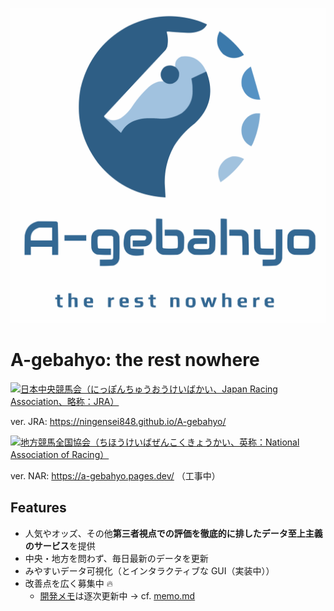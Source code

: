 ![[A-gebahyo](https://a-gebahyo.pages.dev)](static/img/logo-with-title.svg)

# A-gebahyo: the rest nowhere

[![日本中央競馬会（にっぽんちゅうおうけいばかい、Japan Racing Association、略称：JRA）](https://upload.wikimedia.org/wikipedia/commons/d/d0/Japan_Racing_Association_logo.svg)](https://ningensei848.github.io/A-gebahyo/)

ver. JRA: https://ningensei848.github.io/A-gebahyo/

[![地方競馬全国協会（ちほうけいばぜんこくきょうかい、英称：National Association of Racing）](https://www.keiba.go.jp/img/association/pic_nra_logo.jpg)](https://a-gebahyo.pages.dev/)

ver. NAR: https://a-gebahyo.pages.dev/ （工事中）

## Features

-   人気やオッズ、その他**第三者視点での評価を徹底的に排したデータ至上主義のサービス**を提供
-   中央・地方を問わず、毎日最新のデータを更新
-   みやすいデータ可視化（とインタラクティブな GUI（実装中））
-   改善点を広く募集中 🔥
    -   [開発メモ](memo.md)は逐次更新中 → cf. [memo.md](memo.md)

